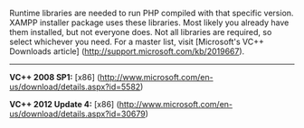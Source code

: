 Runtime libraries are needed to run PHP compiled with that specific version. XAMPP installer package uses these libraries. Most likely you already have them installed, but not everyone does. Not all libraries are required, so select whichever you need. For a master list, visit [Microsoft's VC++ Downloads article] (http://support.microsoft.com/kb/2019667).

***

**VC++ 2008 SP1:** [x86] (http://www.microsoft.com/en-us/download/details.aspx?id=5582)

**VC++ 2012 Update 4:** [x86] (http://www.microsoft.com/en-us/download/details.aspx?id=30679)